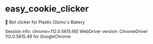 # easy_cookie_clicker
🤖 Bot clicker for Plastic Gizmo`s Bakery

Session info: chrome=112.0.5615.165
WebDriver version: ChromeDriver 112.0.5615.49 for GoogleChrome